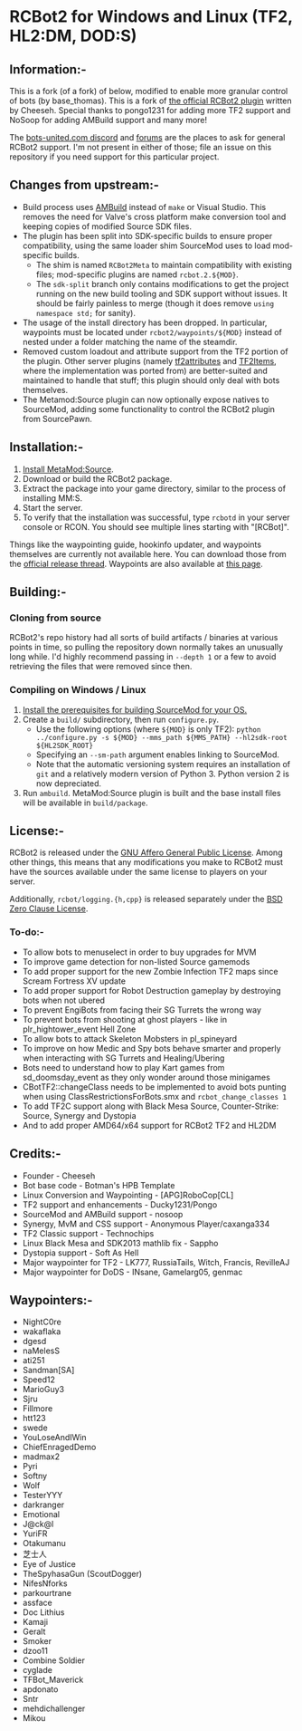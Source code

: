 # RCBot2 for Windows and Linux (TF2, HL2:DM, DOD:S)

## Information:-

This is a fork (of a fork) of below, modified to enable more granular control of bots (by base_thomas).
This is a fork of [the official RCBot2 plugin][rcbot2] written by Cheeseh.
Special thanks to pongo1231 for adding more TF2 support and NoSoop for adding AMBuild support and many more!

The [bots-united.com discord][] and [forums][bots-united forums] are the places to ask for
general RCBot2 support. I'm not present in either of those; file an issue on this repository if
you need support for this particular project. 

[rcbot2]: http://rcbot.bots-united.com/
[bots-united.com discord]: https://discord.gg/5v5YvKG4Hr
[bots-united forums]: http://rcbot.bots-united.com/forums/index.php?showforum=18

## Changes from upstream:-

- Build process uses [AMBuild][] instead of `make` or Visual Studio.  This removes the need for
Valve's cross platform make conversion tool and keeping copies of modified Source SDK files.
- The plugin has been split into SDK-specific builds to ensure proper compatibility, using the
same loader shim SourceMod uses to load mod-specific builds.
	- The shim is named `RCBot2Meta` to maintain compatibility with existing files; mod-specific
	plugins are named `rcbot.2.${MOD}`.
	- The `sdk-split` branch only contains modifications to get the project running on the
	new build tooling and SDK support without issues.  It should be fairly painless to merge
	(though it does remove `using namespace std;` for sanity).
- The usage of the install directory has been dropped.  In particular, waypoints must be located
under `rcbot2/waypoints/${MOD}` instead of nested under a folder matching the name of the
steamdir.
- Removed custom loadout and attribute support from the TF2 portion of the plugin. Other server
plugins (namely [tf2attributes][] and [TF2Items][], where the implementation was ported from)
are better-suited and maintained to handle that stuff; this plugin should only deal with bots
themselves.
- The Metamod:Source plugin can now optionally expose natives to SourceMod, adding some
functionality to control the RCBot2 plugin from SourcePawn.

[AMBuild]: https://wiki.alliedmods.net/AMBuild
[tf2attributes]: https://github.com/FlaminSarge/tf2attributes
[TF2Items]: https://github.com/asherkin/TF2Items

## Installation:-

1. [Install MetaMod:Source].
2. Download or build the RCBot2 package.
3. Extract the package into your game directory, similar to the process of installing MM:S.
4. Start the server.
5. To verify that the installation was successful, type `rcbotd` in your server console or RCON.
You should see multiple lines starting with "[RCBot]".

Things like the waypointing guide, hookinfo updater, and waypoints themselves are currently not
available here.  You can download those from the [official release thread][].  Waypoints are
also available at [this page][waypoints].

[Install MetaMod:Source]: https://wiki.alliedmods.net/Installing_Metamod:Source
[official release thread]: http://rcbot.bots-united.com/forums/index.php?showtopic=1994
[waypoints]: http://rcbot.bots-united.com/waypoints.php

## Building:-

### Cloning from source

RCBot2's repo history had all sorts of build artifacts / binaries at various points in time, so
pulling the repository down normally takes an unusually long while.  I'd highly recommend
passing in `--depth 1` or a few to avoid retrieving the files that were removed since then.

### Compiling on Windows / Linux

1. [Install the prerequisites for building SourceMod for your OS.][Building SourceMod]
2. Create a `build/` subdirectory, then run `configure.py`.
	- Use the following options (where `${MOD}` is only TF2):
	`python ../configure.py -s ${MOD} --mms_path ${MMS_PATH} --hl2sdk-root ${HL2SDK_ROOT}`
	- Specifying an `--sm-path` argument enables linking to SourceMod.
	- Note that the automatic versioning system requires an installation of `git` and a
	relatively modern version of Python 3. Python version 2 is now depreciated.
3. Run `ambuild`.  MetaMod:Source plugin is built and the base install files will be available
in `build/package`.

[Building SourceMod]: https://wiki.alliedmods.net/Building_SourceMod

## License:-

RCBot2 is released under the [GNU Affero General Public License][].  Among other things, this
means that any modifications you make to RCBot2 must have the sources available under the same
license to players on your server.

Additionally, `rcbot/logging.{h,cpp}` is released separately under the
[BSD Zero Clause License][].

[GNU Affero General Public License]: https://spdx.org/licenses/AGPL-3.0-only.html
[BSD Zero Clause License]: https://spdx.org/licenses/0BSD.html

### To-do:-

- To allow bots to menuselect in order to buy upgrades for MVM
- To improve game detection for non-listed Source gamemods
- To add proper support for the new Zombie Infection TF2 maps since Scream Fortress XV update
- To add proper support for Robot Destruction gameplay by destroying bots when not ubered
- To prevent EngiBots from facing their SG Turrets the wrong way
- To prevent bots from shooting at ghost players - like in plr_hightower_event Hell Zone
- To allow bots to attack Skeleton Mobsters in pl_spineyard
- To improve on how Medic and Spy bots behave smarter and properly when interacting with SG Turrets and Healing/Ubering
- Bots need to understand how to play Kart games from sd_doomsday_event as they only wonder around those minigames
- CBotTF2::changeClass needs to be implemented to avoid bots punting when using ClassRestrictionsForBots.smx and `rcbot_change_classes 1`
- To add TF2C support along with Black Mesa Source, Counter-Strike: Source, Synergy and Dystopia
- And to add proper AMD64/x64 support for RCBot2 TF2 and HL2DM

## Credits:-

- Founder - Cheeseh
- Bot base code - Botman's HPB Template
- Linux Conversion and Waypointing - [APG]RoboCop[CL]
- TF2 support and enhancements - Ducky1231/Pongo
- SourceMod and AMBuild support - nosoop
- Synergy, MvM and CSS support - Anonymous Player/caxanga334
- TF2 Classic support - Technochips
- Linux Black Mesa and SDK2013 mathlib fix - Sappho
- Dystopia support - Soft As Hell
- Major waypointer for TF2 - LK777, RussiaTails, Witch, Francis, RevilleAJ
- Major waypointer for DoDS - INsane, Gamelarg05, genmac

## Waypointers:-

- NightC0re
- wakaflaka
- dgesd
- naMelesS
- ati251
- Sandman[SA]
- Speed12	
- MarioGuy3
- Sjru	
- Fillmore
- htt123
- swede
- YouLoseAndIWin
- ChiefEnragedDemo
- madmax2
- Pyri
- Softny		
- Wolf
- TesterYYY		
- darkranger		
- Emotional
- J@ck@l		
- YuriFR
- Otakumanu		
- 芝士人
- Eye of Justice
- TheSpyhasaGun (ScoutDogger)		
- NifesNforks
- parkourtrane
- assface
- Doc Lithius
- Kamaji
- Geralt
- Smoker		
- dzoo11
- Combine Soldier		
- cyglade
- TFBot_Maverick
- apdonato
- Sntr
- mehdichallenger
- Mikou
